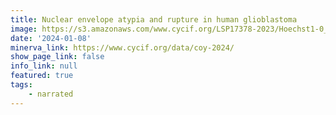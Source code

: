 ```yaml
---
title: Nuclear envelope atypia and rupture in human glioblastoma
image: https://s3.amazonaws.com/www.cycif.org/LSP17378-2023/Hoechst1-0_0__Hoechst1/0_0_0.jpg
date: '2024-01-08'
minerva_link: https://www.cycif.org/data/coy-2024/
show_page_link: false
info_link: null
featured: true
tags:
    - narrated
---
```

